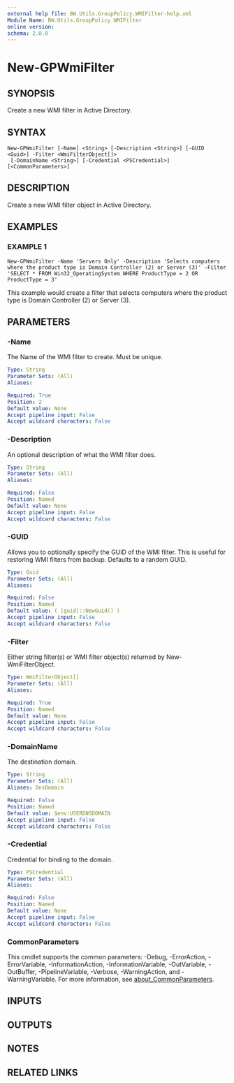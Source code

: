 ```yaml
---
external help file: BW.Utils.GroupPolicy.WMIFilter-help.xml
Module Name: BW.Utils.GroupPolicy.WMIFilter
online version:
schema: 2.0.0
---
```


# New-GPWmiFilter

## SYNOPSIS
Create a new WMI filter in Active Directory.

## SYNTAX

```
New-GPWmiFilter [-Name] <String> [-Description <String>] [-GUID <Guid>] -Filter <WmiFilterObject[]>
 [-DomainName <String>] [-Credential <PSCredential>] [<CommonParameters>]
```

## DESCRIPTION
Create a new WMI filter object in Active Directory.

## EXAMPLES

### EXAMPLE 1
```
New-GPWmiFilter -Name 'Servers Only' -Description 'Selects computers where the product type is Domain Controller (2) or Server (3)' -Filter 'SELECT * FROM Win32_OperatingSystem WHERE ProductType = 2 OR ProductType = 3'
```

This example would create a filter that selects computers where the product type is Domain Controller (2) or Server (3).

## PARAMETERS

### -Name
The Name of the WMI filter to create.
Must be unique.

```yaml
Type: String
Parameter Sets: (All)
Aliases:

Required: True
Position: 2
Default value: None
Accept pipeline input: False
Accept wildcard characters: False
```

### -Description
An optional description of what the WMI filter does.

```yaml
Type: String
Parameter Sets: (All)
Aliases:

Required: False
Position: Named
Default value: None
Accept pipeline input: False
Accept wildcard characters: False
```

### -GUID
Allows you to optionally specify the GUID of the WMI filter.
This is useful
for restoring WMI filters from backup.
Defaults to a random GUID.

```yaml
Type: Guid
Parameter Sets: (All)
Aliases:

Required: False
Position: Named
Default value: ( [guid]::NewGuid() )
Accept pipeline input: False
Accept wildcard characters: False
```

### -Filter
Either string filter(s) or WMI filter object(s) returned by New-WmiFilterObject.

```yaml
Type: WmiFilterObject[]
Parameter Sets: (All)
Aliases:

Required: True
Position: Named
Default value: None
Accept pipeline input: False
Accept wildcard characters: False
```

### -DomainName
The destination domain.

```yaml
Type: String
Parameter Sets: (All)
Aliases: DnsDomain

Required: False
Position: Named
Default value: $env:USERDNSDOMAIN
Accept pipeline input: False
Accept wildcard characters: False
```

### -Credential
Credential for binding to the domain.

```yaml
Type: PSCredential
Parameter Sets: (All)
Aliases:

Required: False
Position: Named
Default value: None
Accept pipeline input: False
Accept wildcard characters: False
```

### CommonParameters
This cmdlet supports the common parameters: -Debug, -ErrorAction, -ErrorVariable, -InformationAction, -InformationVariable, -OutVariable, -OutBuffer, -PipelineVariable, -Verbose, -WarningAction, and -WarningVariable. For more information, see [about_CommonParameters](http://go.microsoft.com/fwlink/?LinkID=113216).

## INPUTS

## OUTPUTS

## NOTES

## RELATED LINKS
